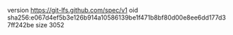 version https://git-lfs.github.com/spec/v1
oid sha256:e067d4ef5b3e126b914a10586139be1f471b8bf80d00e8ee6dd177d37ff242be
size 3052

